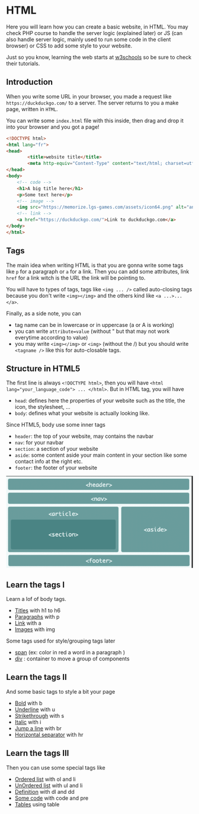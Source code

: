 # HTML

Here you will learn how you can create a basic website,
in HTML. You may check
PHP course to handle the server logic (explained later)
or JS (can also handle server logic, mainly used to run
some code in the client browser) or CSS
to add some style to your website.

Just so you know, learning the web starts 
at [w3schools](https://www.w3schools.com/html/default.asp)
so be sure to check their tutorials.

<div class="sr"></div>

## Introduction

When you write some URL in your browser, you 
made a request like ``https://duckduckgo.com/`` to a
server. The server returns to you a make page, written
in ``HTML``.

You can write some ``index.html`` file with this
inside, then drag and drop it into your browser
and you got a page!

```html
<!DOCTYPE html>
<html lang="fr">
<head>
        <title>website title</title>
        <meta http-equiv="Content-Type" content="text/html; charset=utf-8" />
</head>
<body>
    <!-- code -->
    <h1>A big title here</h1>
    <p>Some text here</p>
    <!-- image -->
    <img src="https://memorize.lgs-games.com/assets/icon64.png" alt="an image">
    <!-- link -->
    <a href="https://duckduckgo.com/">Link to duckduckgo.com</a>
</body>
</html>
```

<div class="sl"></div>

## Tags

The main idea when writing HTML is that you are gonna write
some tags like ``p`` for a paragraph or `a` for a link.
Then you can add some attributes, link ``href`` for a link
witch is the URL the link will be pointing to.

You will have to types of tags, tags like ``<img ... />``
called auto-closing tags because you don't write
``<img></img>`` and the others kind like `<a ...>...</a>`.

Finally, as a side note, you can

* tag name can be in lowercase or in uppercase (a or A is working)
* you can write ``attribute=value`` (without " but that
  may not work everytime according to value)
* you may write ``<img></img>`` or `<img>` (without the /)
but you should write ``<tagname />`` like this for auto-closable
tags.

<div class="sr"></div>

## Structure in HTML5

The first line is always ``<!DOCTYPE html>``, then you
will have ``<html lang="your_language_code"> ... </html>``.
But in HTML tag, you will have

* ``head``: defines here the properties of your website such
as the title, the icon, the stylesheet, ...
* ``body``: defines what your website is actually looking
like.
  
Since HTML5, body use some inner tags

* ``header``: the top of your website, may contains the navbar
* ``nav``: for your navbar
* ``section``: a section of your website
* ``aside``: some content aside your main content in
your section like some contact info at the right etc.
* ``footer``: the footer of your website

![html5_doc_sections](html5.png)

<div class="sl"></div>

## Learn the tags I

Learn a lof of body tags.

* [Titles](tags/h.md) with h1 to h6
* [Paragraphs](tags/p.md) with p
* [Link](tags/a.md) with a
* [Images](tags/img.md) with img

Some tags used for style/grouping tags later

* [span](tags/span.md) (ex: color in red a word in a paragraph )
* [div](tags/div.md) : container to move a group of components

<div class="sr"></div>

## Learn the tags II

And some basic tags to style a bit your page

* [Bold](style/b.md) with b
* [Underline](style/u.md) with u
* [Strikethrough](style/s.md) with s
* [Italic](style/i.md) with i
* [Jump a line](style/br.md) with br
* [Horizontal separator](style/hr.md) with hr

<div class="sl"></div>

## Learn the tags III

Then you can use some special tags like

* [Ordered list](special/ol.md) with ol and li
* [UnOrdered list](special/ul.md) with ul and li
* [Definition](special/dl.md) with dl and dd
* [Some code](special/code.md) with code and pre
* [Tables](special/tables.md) using table